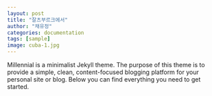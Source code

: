 ```yaml
---
layout: post
title: "잘츠부르크에서"
author: "채유정"
categories: documentation
tags: [sample]
image: cuba-1.jpg
---
```


Millennial is a minimalist Jekyll theme. The purpose of this theme is to provide a simple, clean, content-focused blogging platform for your personal site or blog. Below you can find everything you need to get started.

